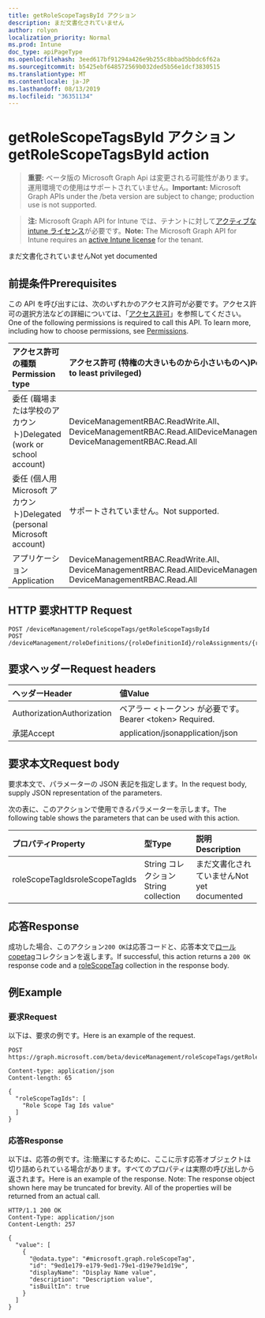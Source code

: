```yaml
---
title: getRoleScopeTagsById アクション
description: まだ文書化されていません
author: rolyon
localization_priority: Normal
ms.prod: Intune
doc_type: apiPageType
ms.openlocfilehash: 3eed617bf91294a426e9b255c8bbad5bbdc6f62a
ms.sourcegitcommit: b5425ebf648572569b032ded5b56e1dcf3830515
ms.translationtype: MT
ms.contentlocale: ja-JP
ms.lasthandoff: 08/13/2019
ms.locfileid: "36351134"
---
```

# <a name="getrolescopetagsbyid-action"></a><span data-ttu-id="82803-103">getRoleScopeTagsById アクション</span><span class="sxs-lookup"><span data-stu-id="82803-103">getRoleScopeTagsById action</span></span>

> <span data-ttu-id="82803-104">**重要:** ベータ版の Microsoft Graph Api は変更される可能性があります。運用環境での使用はサポートされていません。</span><span class="sxs-lookup"><span data-stu-id="82803-104">**Important:** Microsoft Graph APIs under the /beta version are subject to change; production use is not supported.</span></span>

> <span data-ttu-id="82803-105">**注:** Microsoft Graph API for Intune では、テナントに対して[アクティブな intune ライセンス](https://go.microsoft.com/fwlink/?linkid=839381)が必要です。</span><span class="sxs-lookup"><span data-stu-id="82803-105">**Note:** The Microsoft Graph API for Intune requires an [active Intune license](https://go.microsoft.com/fwlink/?linkid=839381) for the tenant.</span></span>

<span data-ttu-id="82803-106">まだ文書化されていません</span><span class="sxs-lookup"><span data-stu-id="82803-106">Not yet documented</span></span>

## <a name="prerequisites"></a><span data-ttu-id="82803-107">前提条件</span><span class="sxs-lookup"><span data-stu-id="82803-107">Prerequisites</span></span>
<span data-ttu-id="82803-p101">この API を呼び出すには、次のいずれかのアクセス許可が必要です。アクセス許可の選択方法などの詳細については、「[アクセス許可](/graph/permissions-reference)」を参照してください。</span><span class="sxs-lookup"><span data-stu-id="82803-p101">One of the following permissions is required to call this API. To learn more, including how to choose permissions, see [Permissions](/graph/permissions-reference).</span></span>

|<span data-ttu-id="82803-110">アクセス許可の種類</span><span class="sxs-lookup"><span data-stu-id="82803-110">Permission type</span></span>|<span data-ttu-id="82803-111">アクセス許可 (特権の大きいものから小さいものへ)</span><span class="sxs-lookup"><span data-stu-id="82803-111">Permissions (from most to least privileged)</span></span>|
|:---|:---|
|<span data-ttu-id="82803-112">委任 (職場または学校のアカウント)</span><span class="sxs-lookup"><span data-stu-id="82803-112">Delegated (work or school account)</span></span>|<span data-ttu-id="82803-113">DeviceManagementRBAC.ReadWrite.All、DeviceManagementRBAC.Read.All</span><span class="sxs-lookup"><span data-stu-id="82803-113">DeviceManagementRBAC.ReadWrite.All, DeviceManagementRBAC.Read.All</span></span>|
|<span data-ttu-id="82803-114">委任 (個人用 Microsoft アカウント)</span><span class="sxs-lookup"><span data-stu-id="82803-114">Delegated (personal Microsoft account)</span></span>|<span data-ttu-id="82803-115">サポートされていません。</span><span class="sxs-lookup"><span data-stu-id="82803-115">Not supported.</span></span>|
|<span data-ttu-id="82803-116">アプリケーション</span><span class="sxs-lookup"><span data-stu-id="82803-116">Application</span></span>|<span data-ttu-id="82803-117">DeviceManagementRBAC.ReadWrite.All、DeviceManagementRBAC.Read.All</span><span class="sxs-lookup"><span data-stu-id="82803-117">DeviceManagementRBAC.ReadWrite.All, DeviceManagementRBAC.Read.All</span></span>|

## <a name="http-request"></a><span data-ttu-id="82803-118">HTTP 要求</span><span class="sxs-lookup"><span data-stu-id="82803-118">HTTP Request</span></span>
<!-- {
  "blockType": "ignored"
}
-->
``` http
POST /deviceManagement/roleScopeTags/getRoleScopeTagsById
POST /deviceManagement/roleDefinitions/{roleDefinitionId}/roleAssignments/{roleAssignmentId}/microsoft.graph.deviceAndAppManagementRoleAssignment/roleScopeTags/getRoleScopeTagsById
```

## <a name="request-headers"></a><span data-ttu-id="82803-119">要求ヘッダー</span><span class="sxs-lookup"><span data-stu-id="82803-119">Request headers</span></span>
|<span data-ttu-id="82803-120">ヘッダー</span><span class="sxs-lookup"><span data-stu-id="82803-120">Header</span></span>|<span data-ttu-id="82803-121">値</span><span class="sxs-lookup"><span data-stu-id="82803-121">Value</span></span>|
|:---|:---|
|<span data-ttu-id="82803-122">Authorization</span><span class="sxs-lookup"><span data-stu-id="82803-122">Authorization</span></span>|<span data-ttu-id="82803-123">ベアラー &lt;トークン&gt; が必要です。</span><span class="sxs-lookup"><span data-stu-id="82803-123">Bearer &lt;token&gt; Required.</span></span>|
|<span data-ttu-id="82803-124">承諾</span><span class="sxs-lookup"><span data-stu-id="82803-124">Accept</span></span>|<span data-ttu-id="82803-125">application/json</span><span class="sxs-lookup"><span data-stu-id="82803-125">application/json</span></span>|

## <a name="request-body"></a><span data-ttu-id="82803-126">要求本文</span><span class="sxs-lookup"><span data-stu-id="82803-126">Request body</span></span>
<span data-ttu-id="82803-127">要求本文で、パラメーターの JSON 表記を指定します。</span><span class="sxs-lookup"><span data-stu-id="82803-127">In the request body, supply JSON representation of the parameters.</span></span>

<span data-ttu-id="82803-128">次の表に、このアクションで使用できるパラメーターを示します。</span><span class="sxs-lookup"><span data-stu-id="82803-128">The following table shows the parameters that can be used with this action.</span></span>

|<span data-ttu-id="82803-129">プロパティ</span><span class="sxs-lookup"><span data-stu-id="82803-129">Property</span></span>|<span data-ttu-id="82803-130">型</span><span class="sxs-lookup"><span data-stu-id="82803-130">Type</span></span>|<span data-ttu-id="82803-131">説明</span><span class="sxs-lookup"><span data-stu-id="82803-131">Description</span></span>|
|:---|:---|:---|
|<span data-ttu-id="82803-132">roleScopeTagIds</span><span class="sxs-lookup"><span data-stu-id="82803-132">roleScopeTagIds</span></span>|<span data-ttu-id="82803-133">String コレクション</span><span class="sxs-lookup"><span data-stu-id="82803-133">String collection</span></span>|<span data-ttu-id="82803-134">まだ文書化されていません</span><span class="sxs-lookup"><span data-stu-id="82803-134">Not yet documented</span></span>|



## <a name="response"></a><span data-ttu-id="82803-135">応答</span><span class="sxs-lookup"><span data-stu-id="82803-135">Response</span></span>
<span data-ttu-id="82803-136">成功した場合、このアクション`200 OK`は応答コードと、応答本文で[ロール copetag](../resources/intune-rbac-rolescopetag.md)コレクションを返します。</span><span class="sxs-lookup"><span data-stu-id="82803-136">If successful, this action returns a `200 OK` response code and a [roleScopeTag](../resources/intune-rbac-rolescopetag.md) collection in the response body.</span></span>

## <a name="example"></a><span data-ttu-id="82803-137">例</span><span class="sxs-lookup"><span data-stu-id="82803-137">Example</span></span>

### <a name="request"></a><span data-ttu-id="82803-138">要求</span><span class="sxs-lookup"><span data-stu-id="82803-138">Request</span></span>
<span data-ttu-id="82803-139">以下は、要求の例です。</span><span class="sxs-lookup"><span data-stu-id="82803-139">Here is an example of the request.</span></span>
``` http
POST https://graph.microsoft.com/beta/deviceManagement/roleScopeTags/getRoleScopeTagsById

Content-type: application/json
Content-length: 65

{
  "roleScopeTagIds": [
    "Role Scope Tag Ids value"
  ]
}
```

### <a name="response"></a><span data-ttu-id="82803-140">応答</span><span class="sxs-lookup"><span data-stu-id="82803-140">Response</span></span>
<span data-ttu-id="82803-p102">以下は、応答の例です。注:簡潔にするために、ここに示す応答オブジェクトは切り詰められている場合があります。すべてのプロパティは実際の呼び出しから返されます。</span><span class="sxs-lookup"><span data-stu-id="82803-p102">Here is an example of the response. Note: The response object shown here may be truncated for brevity. All of the properties will be returned from an actual call.</span></span>
``` http
HTTP/1.1 200 OK
Content-Type: application/json
Content-Length: 257

{
  "value": [
    {
      "@odata.type": "#microsoft.graph.roleScopeTag",
      "id": "9ed1e179-e179-9ed1-79e1-d19e79e1d19e",
      "displayName": "Display Name value",
      "description": "Description value",
      "isBuiltIn": true
    }
  ]
}
```






